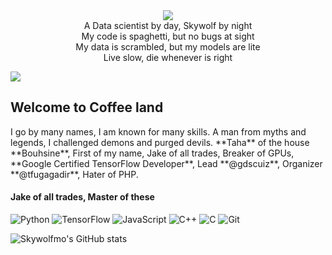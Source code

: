 <div align="center">
  <a href="https://skywolfmo.github.io">
    <img src="https://github.com/skywolfmo/skywolfmo/raw/master/1500x500.jpeg?sanitize=true">
  </a>
  
<div align="center">  A Data scientist by day, Skywolf by night</div>
  <div align="center">My code is spaghetti, but no bugs at sight</div>
  <div align="center">My data is scrambled, but my models are lite</div>
  <div align="center">Live slow, die whenever is right</div>
</div>

![](https://komarev.com/ghpvc/?username=skywolfmo&color=blue)

<h2>Welcome to Coffee land</h2>
I go by many names, I am known for many skills. A man from myths and legends, I challenged demons and purged devils. **Taha** of the house **Bouhsine**, First of my name, Jake of all trades, Breaker of GPUs, **Google Certified TensorFlow Developer**, Lead **@gdscuiz**, Organizer **@tfugagadir**, Hater of PHP. 

<h4>Jake of all trades, Master of these</h4>

<img alt="Python" src="https://img.shields.io/badge/python-%2314354C.svg?style=for-the-badge&logo=python&logoColor=white"/> 
<img alt="TensorFlow" src="https://img.shields.io/badge/TensorFlow-%2314354C.svg?style=for-the-badge&logo=TensorFlow&logoColor=white"/> 
<img alt="JavaScript" src="https://img.shields.io/badge/javascript-%23323330.svg?style=for-the-badge&logo=javascript&logoColor=%23F7DF1E"/> 
<img alt="C++" src="https://img.shields.io/badge/c++-%2300599C.svg?style=for-the-badge&logo=c%2B%2B&logoColor=white"/> 
<img alt="C" src="https://img.shields.io/badge/c-%2300599C.svg?style=for-the-badge&logo=c&logoColor=white"/> 
<img alt="Git" src="https://img.shields.io/badge/git-%23F05033.svg?style=for-the-badge&logo=git&logoColor=white"/> 


![Skywolfmo's GitHub stats](https://github-readme-stats.vercel.app/api?username=skywolfmo&theme=midnight-purple&show_icons=true)

